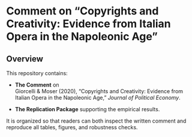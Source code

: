 # Comment on “Copyrights and Creativity: Evidence from Italian Opera in the Napoleonic Age”  

## Overview

This repository contains:
- **The Comment** on  
  Giorcelli & Moser (2020), “Copyrights and Creativity: Evidence from Italian Opera in the Napoleonic Age,” *Journal of Political Economy*.
  
- **The Replication Package** supporting the empirical results.

It is organized so that readers can both inspect the written comment and reproduce all tables, figures, and robustness checks.
